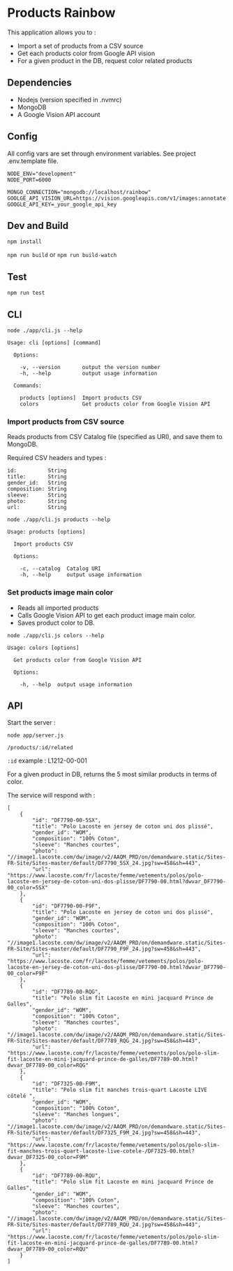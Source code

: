 # Products Rainbow

This application allows you to :

- Import a set of products from a CSV source
- Get each products color from Google API vision
- For a given product in the DB, request color related products

## Dependencies

- Nodejs (version specified in .nvmrc)
- MongoDB
- A Google Vision API account

## Config

All config vars are set through environment variables.
See project .env.template file.

```
NODE_ENV="development"
NODE_PORT=6000

MONGO_CONNECTION="mongodb://localhost/rainbow"
GOOLGE_API_VISION_URL=https://vision.googleapis.com/v1/images:annotate
GOOGLE_API_KEY=_your_google_api_key
```


## Dev and Build

`npm install`

`npm run build` or `npm run build-watch`


## Test

`npm run test`

## CLI

`node ./app/cli.js --help`

```
Usage: cli [options] [command]

  Options:

    -v, --version       output the version number
    -h, --help          output usage information

  Commands:

    products [options]  Import products CSV
    colors              Get products color from Google Vision API
```

### Import products from CSV source

Reads products from CSV Catalog file (specified as URI), and save them to MongoDB.

Required CSV headers and types :

```
id:          String
title:       String
gender_id:   String
composition: String
sleeve:      String
photo:       String
url:         String
```


`node ./app/cli.js products --help`

```
Usage: products [options]

  Import products CSV

  Options:

    -c, --catalog  Catalog URI
    -h, --help     output usage information
```

### Set products image main color

- Reads all imported products
- Calls Google Vision API to get each product image main color.
- Saves product color to DB.

`node ./app/cli.js colors --help`

```
Usage: colors [options]

  Get products color from Google Vision API

  Options:

    -h, --help  output usage information
```

## API

Start the server :

`node app/server.js`

`/products/:id/related`

`:id` example : L1212-00-001

For a given product in DB, returns the 5 most similar products in terms of color.

The service will respond with :


```
[
    {
        "id": "DF7790-00-5SX",
        "title": "Polo Lacoste en jersey de coton uni dos plissé",
        "gender_id": "WOM",
        "composition": "100% Coton",
        "sleeve": "Manches courtes",
        "photo": "//image1.lacoste.com/dw/image/v2/AAQM_PRD/on/demandware.static/Sites-FR-Site/Sites-master/default/DF7790_5SX_24.jpg?sw=458&sh=443",
        "url": "https://www.lacoste.com/fr/lacoste/femme/vetements/polos/polo-lacoste-en-jersey-de-coton-uni-dos-plisse/DF7790-00.html?dwvar_DF7790-00_color=5SX"
    },
    {
        "id": "DF7790-00-F9F",
        "title": "Polo Lacoste en jersey de coton uni dos plissé",
        "gender_id": "WOM",
        "composition": "100% Coton",
        "sleeve": "Manches courtes",
        "photo": "//image1.lacoste.com/dw/image/v2/AAQM_PRD/on/demandware.static/Sites-FR-Site/Sites-master/default/DF7790_F9F_24.jpg?sw=458&sh=443",
        "url": "https://www.lacoste.com/fr/lacoste/femme/vetements/polos/polo-lacoste-en-jersey-de-coton-uni-dos-plisse/DF7790-00.html?dwvar_DF7790-00_color=F9F"
    },
    {
        "id": "DF7789-00-RQG",
        "title": "Polo slim fit Lacoste en mini jacquard Prince de Galles",
        "gender_id": "WOM",
        "composition": "100% Coton",
        "sleeve": "Manches courtes",
        "photo": "//image1.lacoste.com/dw/image/v2/AAQM_PRD/on/demandware.static/Sites-FR-Site/Sites-master/default/DF7789_RQG_24.jpg?sw=458&sh=443",
        "url": "https://www.lacoste.com/fr/lacoste/femme/vetements/polos/polo-slim-fit-lacoste-en-mini-jacquard-prince-de-galles/DF7789-00.html?dwvar_DF7789-00_color=RQG"
    },
    {
        "id": "DF7325-00-F9M",
        "title": "Polo slim fit manches trois-quart Lacoste LIVE côtelé ",
        "gender_id": "WOM",
        "composition": "100% Coton",
        "sleeve": "Manches longues",
        "photo": "//image1.lacoste.com/dw/image/v2/AAQM_PRD/on/demandware.static/Sites-FR-Site/Sites-master/default/DF7325_F9M_24.jpg?sw=458&sh=443",
        "url": "https://www.lacoste.com/fr/lacoste/femme/vetements/polos/polo-slim-fit-manches-trois-quart-lacoste-live-cotele-/DF7325-00.html?dwvar_DF7325-00_color=F9M"
    },
    {
        "id": "DF7789-00-RQU",
        "title": "Polo slim fit Lacoste en mini jacquard Prince de Galles",
        "gender_id": "WOM",
        "composition": "100% Coton",
        "sleeve": "Manches courtes",
        "photo": "//image1.lacoste.com/dw/image/v2/AAQM_PRD/on/demandware.static/Sites-FR-Site/Sites-master/default/DF7789_RQU_24.jpg?sw=458&sh=443",
        "url": "https://www.lacoste.com/fr/lacoste/femme/vetements/polos/polo-slim-fit-lacoste-en-mini-jacquard-prince-de-galles/DF7789-00.html?dwvar_DF7789-00_color=RQU"
    }
]
```

